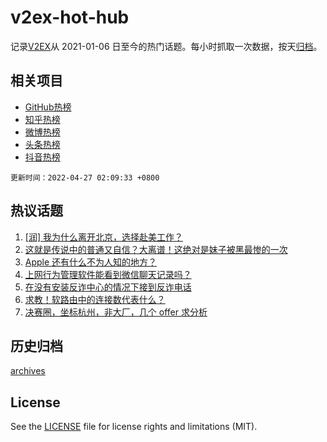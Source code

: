# v2ex-hot-hub

 记录[V2EX](https://www.v2ex.com/)从 2021-01-06 日至今的热门话题。每小时抓取一次数据，按天[归档](archives)。
 
 ## 相关项目

- [GitHub热榜](https://github.com/snaildev/github-hot-hub)
- [知乎热榜](https://github.com/snaildev/zhihu-hot-hub)
- [微博热榜](https://github.com/snaildev/weibo-hot-hub)
- [头条热榜](https://github.com/snaildev/toutiao-hot-hub)
- [抖音热榜](https://github.com/snaildev/douyin-hot-hub)


 `更新时间：2022-04-27 02:09:33 +0800`

## 热议话题

1. [[润] 我为什么离开北京，选择赴美工作？](https://www.v2ex.com/t/849299)
1. [这就是传说中的普通又自信？大离谱！这绝对是妹子被黑最惨的一次](https://www.v2ex.com/t/849388)
1. [Apple 还有什么不为人知的地方？](https://www.v2ex.com/t/849270)
1. [上网行为管理软件能看到微信聊天记录吗？](https://www.v2ex.com/t/849327)
1. [在没有安装反诈中心的情况下接到反诈电话](https://www.v2ex.com/t/849308)
1. [求教！软路由中的连接数代表什么？](https://www.v2ex.com/t/849311)
1. [决赛圈，坐标杭州，非大厂，几个 offer 求分析](https://www.v2ex.com/t/849300)

## 历史归档

[archives](archives)

## License

See the [LICENSE](LICENSE) file for license rights and limitations (MIT).
